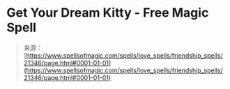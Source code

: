 <!--yml
category: 未分类
date: 2024-06-12 19:04:45
-->

# Get Your Dream Kitty - Free Magic Spell

> 来源：[https://www.spellsofmagic.com/spells/love_spells/friendship_spells/21346/page.html#0001-01-01](https://www.spellsofmagic.com/spells/love_spells/friendship_spells/21346/page.html#0001-01-01)